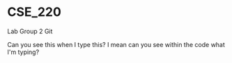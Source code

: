 CSE_220
=======

Lab Group 2 Git

Can you see this when I type this? I mean can you see within the code what I'm typing?
